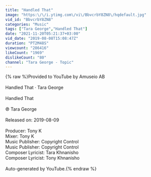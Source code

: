 ```yaml
---
title: "Handled That"
image: "https:\/\/i.ytimg.com\/vi\/BbvcrbY8ZN8\/hqdefault.jpg"
vid_id: "BbvcrbY8ZN8"
categories: "Music"
tags: ["Tara George","Handled That"]
date: "2021-11-20T05:21:37+03:00"
vid_date: "2019-08-08T15:08:47Z"
duration: "PT2M48S"
viewcount: "286416"
likeCount: "1969"
dislikeCount: "80"
channel: "Tara George - Topic"
---
```

{% raw %}Provided to YouTube by Amuseio AB<br /><br />Handled That · Tara George<br /><br />Handled That<br /><br />℗ Tara George<br /><br />Released on: 2019-08-09<br /><br />Producer: Tony K<br />Mixer: Tony K<br />Music  Publisher: Copyright Control<br />Music  Publisher: Copyright Control<br />Composer  Lyricist: Tara Khnanisho<br />Composer  Lyricist: Tony Khnanisho<br /><br />Auto-generated by YouTube.{% endraw %}
